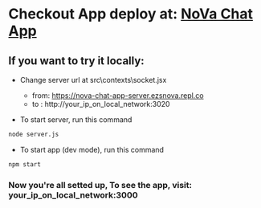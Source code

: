 # Checkout App deploy at: [NoVa Chat App](https://ezsnova.github.io/nova-chat-app/)

## If you want to try it locally:
- Change server url at src\contexts\socket.jsx
    - from: https://nova-chat-app-server.ezsnova.repl.co
    - to : http://your_ip_on_local_network:3020

- To start server, run this command
```bash
node server.js
```
- To start app (dev mode), run this command
```bash
npm start
```
### Now you're all setted up, To see the app, visit: **your_ip_on_local_network:3000** 